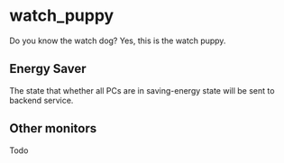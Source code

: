 # watch_puppy
Do you know the watch dog? Yes, this is the watch puppy.


## Energy Saver
The state that whether all PCs are in saving-energy state will be sent 
to backend service.


## Other monitors
Todo
